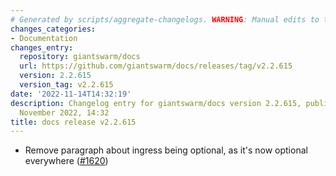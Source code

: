 ```yaml
---
# Generated by scripts/aggregate-changelogs. WARNING: Manual edits to this files will be overwritten.
changes_categories:
- Documentation
changes_entry:
  repository: giantswarm/docs
  url: https://github.com/giantswarm/docs/releases/tag/v2.2.615
  version: 2.2.615
  version_tag: v2.2.615
date: '2022-11-14T14:32:19'
description: Changelog entry for giantswarm/docs version 2.2.615, published on 14
  November 2022, 14:32
title: docs release v2.2.615
---
```


- Remove paragraph about ingress being optional, as it's now optional everywhere ([#1620](https://github.com/giantswarm/docs/pull/1620))
